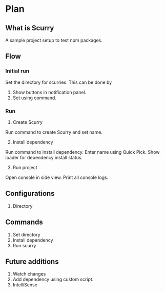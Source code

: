 # Plan

## What is Scurry

A sample project setup to test npm packages.

## Flow

### Initial run

Set the directory for scurries. This can be done by

1. Show buttons in notification panel. 
2. Set using command.

### Run

1. Create Scurry

Run command to create Scurry and set name.

2. Install dependency

Run command to install dependency.
Enter name using Quick Pick.
Show loader for dependency install status.

3. Run project

Open console in side view.
Print all console logs.

## Configurations

1. Directory

## Commands

1. Set directory
2. Install dependency
3. Run scurry

## Future additions

1. Watch changes
2. Add dependency using custom script.
3. IntelliSense